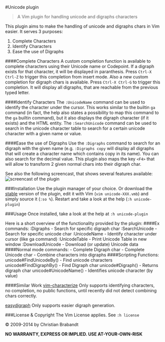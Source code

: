 #Unicode plugin
> A Vim plugin for handling unicode and digraphs characters

This plugin aims to make the handling of unicode and digraphs chars in Vim easier. It serves 3 purposes:

1. Complete Characters
2. Identify Characters
3. Ease the use of Digraphs

####Complete Characters
A custom completion function is available to complete characters using their Unicode name or Codepoint. If a digraph exists for that character, it will be displayed in paranthesis. Press `Ctrl-X Ctrl-Z` to trigger this completion from insert mode.
Also a new custom completion for digraph chars is available. Press `Ctrl-X Ctrl-G` to trigger this completion. It will display all digraphs, that are reachable from the previous typed letter.

####Identify Characters
The `:UnicodeName` command can be used to identify the character under the cursor. This works similar to the builtin `ga` command (in fact, the help also states a possibility to map this command to the `ga` builtin command), but it also displays the digraph character (if it exists) and the HTML entity.
The `:SearchUnicode` command can be used to search in the unicode character table to search for a certain unicode character with a given name or value.

####Ease the use of Digraphs
Use the `:Digraphs` command to search for an digraph with the given name (e.g. `:Digraphs copy` will display all digraphs that will create a character name which contains copy in its name). You can also search for the decimal value.
This plugin also maps the key `<F4>` that will allow to transform 2 given normal chars into their digraph char.

See also the following screencast, that shows several features available:
![screencast of the plugin](screencast.gif "Screencast")

###Installation
Use the plugin manager of your choice. Or download the [stable][] version of the plugin, edit it with Vim (`vim unicode-XXX.vmb`) and simply source it (`:so %`). Restart and take a look at the help (`:h unicode-plugin`)

[stable]: http://www.vim.org/scripts/script.php?script_id=2822

###Usage
Once installed, take a look at the help at `:h unicode-plugin`

Here is a short overview of the functionality provided by the plugin:
####Ex commands:
    :Digraphs        - Search for specific digraph char
    :SearchUnicode   - Search for specific unicode char
    :UnicodeName     - Identify character under cursor (like ga command)
    :UnicodeTable    - Print Unicode Table in new window
    :DownloadUnicode - Download (or update) Unicode data
####Normal mode commands:
    <C-X><C-G>  - Complete Digraph char
    <C-X><C-Z>  - Complete Unicode char
    <F4>        - Combine characters into digraphs
####Scripting Functions:
    unicode#FindUnicodeBy() - Find unicode characters
    unicode#FindDigraphBy() - Find Digraph char
    unicode#Digraph()       - Returns digraph char
    unicode#UnicodeName()   - Identifies unicode character (by value)

####Similar Work
[vim-characterize](https://github.com/tpope/vim-characterize) Only supports identifying characters, no completion, no public functions, until recently did not detect combining chars correctly.

[easydigraph](https://github.com/Rykka/easydigraph.vim) Only supports easier digraph generation.

###License & Copyright
The Vim License applies. See `:h license`

© 2009-2014 by Christian Brabandt

__NO WARRANTY, EXPRESS OR IMPLIED.  USE AT-YOUR-OWN-RISK__
